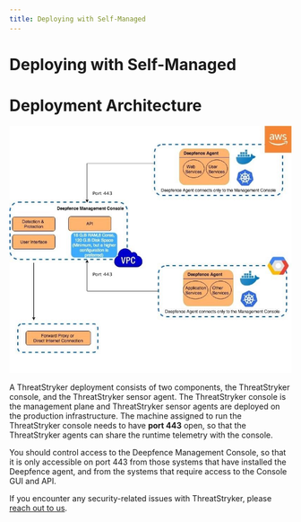 ```yaml
---
title: Deploying with Self-Managed
---
```


# Deploying with Self-Managed

Deployment Architecture
=======================

![Enterprise Deployment Architecture](../img/entdeployment_arch.jpg)


A ThreatStryker deployment consists of two components, the ThreatStryker console, and the ThreatStryker sensor agent. The ThreatStryker console is the management plane and ThreatStryker sensor agents are
deployed on the production infrastructure. The machine assigned to run the ThreatStryker console needs to have **port 443** open, so that the ThreatStryker agents can share the runtime telemetry with the console. 

You should control access to the Deepfence Management Console, so that it is only accessible on port 443 from those systems that have installed the Deepfence agent, and from the systems that require access to the Console GUI and API.

If you encounter any security-related issues with ThreatStryker, please [reach out to us](https://github.com/deepfence/ThreatStryker/blob/master/SECURITY.md).

